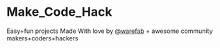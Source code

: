 # Make_Code_Hack
 Easy+fun projects
 Made With love by [@warefab](https://github.com/warefab) + awesome community makers+coders+hackers